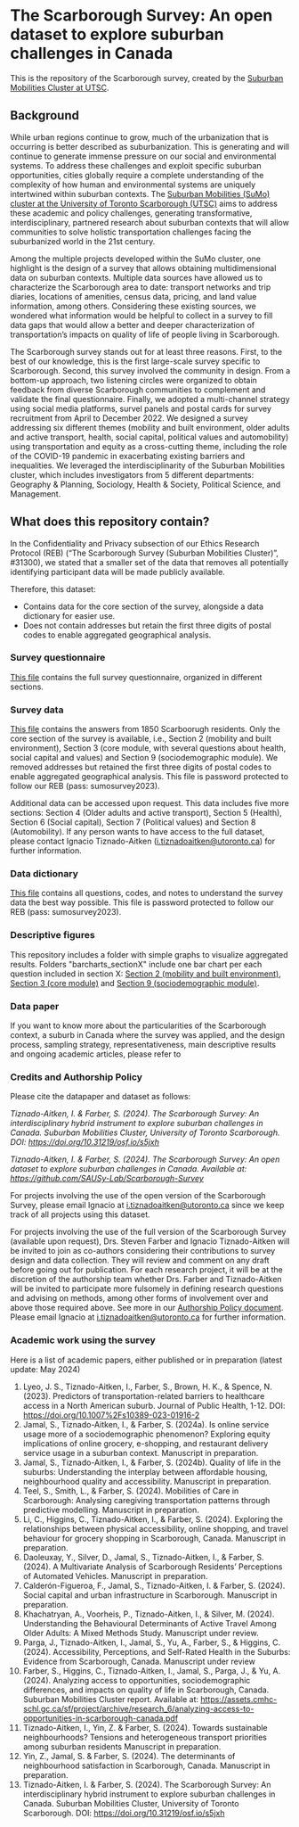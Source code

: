# The Scarborough Survey: An open dataset to explore suburban challenges in Canada

This is the repository of the Scarborough survey, created by the [Suburban Mobilities Cluster at UTSC](https://www.utsc.utoronto.ca/suburban-mobilities/).

## Background

While urban regions continue to grow, much of the urbanization that is occurring is better described as suburbanization. This is generating and will continue to generate immense pressure on our social and environmental systems. To address these challenges and exploit specific suburban opportunities, cities globally require a complete understanding of the complexity of how human and environmental systems are uniquely intertwined within suburban contexts. The [Suburban Mobilities (SuMo) cluster at the University of Toronto Scarborough (UTSC)](https://www.utsc.utoronto.ca/suburban-mobilities/) aims to address these academic and policy challenges, generating transformative, interdisciplinary, partnered research about suburban contexts that will allow communities to solve holistic transportation challenges facing the suburbanized world in the 21st century.

Among the multiple projects developed within the SuMo cluster, one highlight is the design of a survey that allows obtaining multidimensional data on suburban contexts. Multiple data sources have allowed us to characterize the Scarborough area to date: transport networks and trip diaries, locations of amenities, census data, pricing, and land value information, among others. Considering these existing sources, we wondered what information would be helpful to collect in a survey to fill data gaps that would allow a better and deeper characterization of transportation’s impacts on quality of life of people living in Scarborough.

The Scarborough survey stands out for at least three reasons. First, to the best of our knowledge, this is the first large-scale survey specific to Scarborough. Second, this survey involved the community in design. From a bottom-up approach, two listening circles were organized to obtain feedback from diverse Scarborough communities to complement and validate the final questionnaire. Finally, we adopted a multi-channel strategy using social media platforms, survel panels and postal cards for survey recruitment from April to December 2022. We designed a survey addressing six different themes (mobility and built environment, older adults and active transport, health, social capital, political values and automobility) using transportation and equity as a cross-cutting theme, including the role of the COVID-19 pandemic in exacerbating existing barriers and inequalities. We leveraged the interdisciplinarity of the Suburban Mobilities cluster, which includes investigators from 5 different departments: Geography & Planning, Sociology, Health & Society, Political Science, and Management.

## What does this repository contain?

In the Confidentiality and Privacy subsection of our Ethics Research Protocol (REB) (“The Scarborough Survey (Suburban Mobilities Cluster)”, #31300), we stated that a smaller set of the data that removes all potentially identifying participant data will be made publicly available. 

Therefore, this dataset:
- Contains data for the core section of the survey, alongside a data dictionary for easier use. 
- Does not contain addresses but retain the first three digits of postal codes to enable aggregated geographical analysis.

### Survey questionnaire
[This file](https://github.com/SAUSy-Lab/Scarborough-Survey/blob/main/The%20Scarborough%20Survey%20-%20Questionnaire.pdf) contains the full survey questionnaire, organized in different sections.

### Survey data
[This file](https://github.com/SAUSy-Lab/Scarborough-Survey/blob/main/Survey%20Data.xlsx) contains the answers from 1850 Scarboorugh residents. Only the core section of the survey is available, i.e., Section 2 (mobility and built environment), Section 3 (core module, with several questions about health, social capital and values) and Section 9 (sociodemographic module).
We removed addresses but retained the first three digits of postal codes to enable aggregated geographical analysis. This file is password protected to follow our REB (pass: sumosurvey2023).

Additional data can be accessed upon request. This data includes five more sections: Section 4 (Older adults and active transport), Section 5 (Health), Section 6 (Social capital), Section 7 (Political values) and Section 8 (Automobility).
If any person wants to have access to the full dataset, please contact Ignacio Tiznado-Aitken (i.tiznadoaitken@utoronto.ca) for further information.

### Data dictionary
[This file](https://github.com/SAUSy-Lab/Scarborough-Survey/blob/main/Data%20Dictionary.xlsx) contains all questions, codes, and notes to understand the survey data the best way possible.
This file is password protected to follow our REB (pass: sumosurvey2023).

### Descriptive figures
This repository includes a folder with simple graphs to visualize aggregated results.
Folders "barcharts_sectionX" include one bar chart per each question included in section X: [Section 2 (mobility and built environment)](https://github.com/SAUSy-Lab/Scarborough-Survey/tree/main/barcharts_section2), [Section 3 (core module)](https://github.com/SAUSy-Lab/Scarborough-Survey/tree/main/barcharts_section3) and [Section 9 (sociodemographic module)](https://github.com/SAUSy-Lab/Scarborough-Survey/tree/main/barcharts_section9).

### Data paper
If you want to know more about the particularities of the Scarborough context, a suburb in Canada where the survey was applied, and the design process, sampling strategy, representativeness, main descriptive results and ongoing academic articles, please refer to

### Credits and Authorship Policy
Please cite the datapaper and dataset as follows:

_Tiznado-Aitken, I. & Farber, S. (2024). The Scarborough Survey: An interdisciplinary hybrid instrument to explore suburban challenges in Canada. Suburban Mobilities Cluster, University of Toronto Scarborough. DOI: https://doi.org/10.31219/osf.io/s5jxh_

_Tiznado-Aitken, I. & Farber, S. (2024). The Scarborough Survey: An open dataset to explore suburban challenges in Canada. Available at: https://github.com/SAUSy-Lab/Scarborough-Survey_

For projects involving the use of the open version of the Scarborough Survey, please email Ignacio at i.tiznadoaitken@utoronto.ca since we keep track of all projects using this dataset.

For projects involving the use of the full version of the Scarborough Survey (available upon request), Drs. Steven Farber and Ignacio Tiznado-Aitken will be invited to join as co-authors considering their contributions to survey design and data collection. They will review and comment on any draft before going out for publication. For each research project, it will be at the discretion of the authorship team whether Drs. Farber and Tiznado-Aitken will be invited to participate more fulsomely in defining research questions and advising on methods, among other forms of involvement over and above those required above.
See more in our [Authorship Policy document](https://github.com/SAUSy-Lab/Scarborough-Survey/blob/main/Authorship%20Policy.pdf). Please email Ignacio at i.tiznadoaitken@utoronto.ca for further information.

### Academic work using the survey

Here is a list of academic papers, either published or in preparation (latest update: May 2024)

1. Lyeo, J. S., Tiznado-Aitken, I., Farber, S., Brown, H. K., & Spence, N. (2023). Predictors of transportation-related barriers to healthcare access in a North American suburb. Journal of Public Health, 1-12. DOI: https://doi.org/10.1007%2Fs10389-023-01916-2 
2. Jamal, S., Tiznado-Aitken, I., & Farber, S. (2024a). Is online service usage more of a sociodemographic phenomenon? Exploring equity implications of online grocery, e-shopping, and restaurant delivery service usage in a suburban context. Manuscript in preparation.
3. Jamal, S., Tiznado-Aitken, I., & Farber, S. (2024b). Quality of life in the suburbs: Understanding the interplay between affordable housing, neighbourhood quality and accessibility. Manuscript in preparation.
4. Teel, S., Smith, L., & Farber, S. (2024). Mobilities of Care in Scarborough: Analysing caregiving transportation patterns through predictive modelling. Manuscript in preparation.
5. Li, C., Higgins, C., Tiznado-Aitken, I., & Farber, S. (2024). Exploring the relationships between physical accessibility, online shopping, and travel behaviour for grocery shopping in Scarborough, Canada. Manuscript in preparation.
6. Daoleuxay, Y., Silver, D., Jamal, S., Tiznado-Aitken, I., & Farber, S. (2024). A Multivariate Analysis of Scarborough Residents’ Perceptions of Automated Vehicles. Manuscript in preparation.
7. Calderón-Figueroa, F., Jamal, S., Tiznado-Aitken, I. & Farber, S. (2024). Social capital and urban infrastructure in Scarborough. Manuscript in preparation. 
8. Khachatryan, A., Voorheis, P., Tiznado-Aitken, I., & Silver, M. (2024). Understanding the Behavioural Determinants of Active Travel Among Older Adults: A Mixed Methods Study. Manuscript under review. 
9. Parga, J., Tiznado-Aitken, I., Jamal, S., Yu, A., Farber, S., & Higgins, C. (2024). Accessibility, Perceptions, and Self-Rated Health in the Suburbs: Evidence from Scarborough, Canada. Manuscript under review
10. Farber, S., Higgins, C., Tiznado-Aitken, I., Jamal, S., Parga, J., & Yu, A. (2024). Analyzing access to opportunities, sociodemographic differences, and impacts on quality of life in Scarborough, Canada. Suburban Mobilities Cluster report. Available at: https://assets.cmhc-schl.gc.ca/sf/project/archive/research_6/analyzing-access-to-opportunities-in-scarborough-canada.pdf
11. Tiznado-Aitken, I., Yin, Z. & Farber, S. (2024). Towards sustainable neighbourhoods? Tensions and heterogeneous transport priorities among suburban residents Manuscript in preparation.
12. Yin, Z., Jamal, S. & Farber, S. (2024). The determinants of neighbourhood satisfaction in Scarborough, Canada. Manuscript in preparation.
13. Tiznado-Aitken, I. & Farber, S. (2024). The Scarborough Survey: An interdisciplinary hybrid instrument to explore suburban challenges in Canada. Suburban Mobilities Cluster, University of Toronto Scarborough. DOI: https://doi.org/10.31219/osf.io/s5jxh 

